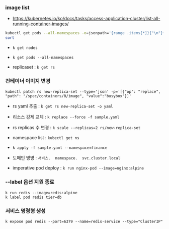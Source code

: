 
### image list
- https://kubernetes.io/ko/docs/tasks/access-application-cluster/list-all-running-container-images/

```sh
kubectl get pods --all-namespaces -o=jsonpath='{range .items[*]}{"\n"}{.metadata.name}{":\t"}{range .spec.containers[*]}{.image}{", "}{end}{end}' |\
sort
```

- `k get nodes`

- `k get pods --all-namespaces`

- replicaset : `k get rs`

### 컨테이너 이미지 변경
```
kubectl patch rs new-replica-set --type='json' -p='[{"op": "replace", "path": "/spec/containers/0/image", "value":"busybox"}]'
```

- rs yaml 추출 : `k get rs new-replica-set -o yaml`

- 리소스 강제 교체 : `k replace --force -f sample.yaml` 

- rs replicas 수 변경 : `k scale --replicas=2 rs/new-replica-set`

- namespace list : `kubectl get ns`

- `k apply -f sample.yaml --namespace=finance`

- 도메인 명명 : `서비스.  namespace.  svc.cluster.local`

- imperative pod deploy : `k run nginx-pod --image=nginx:alpine`

### --label 옵션 지원 종료
```
k run redis --image=redis:alpine
k label pod redis tier=db
```

### 서비스 명령형 생성
`k expose pod redis --port=6379 --name=redis-service --type="ClusterIP"`
